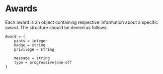 # Awards

Each award is an object containing respective information about a specific award. The structure should be denied as follows:

```
Award = {
	pints = integer
	badge = string
	privilege = string

	message = string
	type = progressive|one-off
}
```